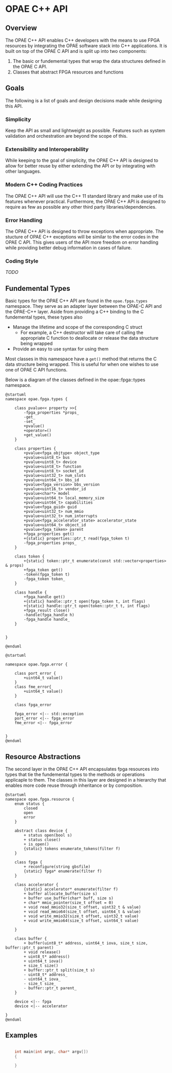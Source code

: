 # OPAE C++ API
## Overview
The OPAE C++ API enables C++ developers with the means to use FPGA resources by integrating the OPAE software stack into C++ applications. It is built on top of the OPAE C API and is split up into two components:
1. The basic or fundemental types that wrap the data structures defined in the OPAE C API.
2. Classes that abstract FPGA resources and functions

## Goals
The following is a list of goals and design decisions made while designing this API.

### Simplicity
Keep the API as small and lightweight as possible. Features such as system validation and orchestration are beyond the scope of this.

### Extensibility and Interoperability
While keeping to the goal of simplicity, the OPAE C++ API is designed to allow for better reuse by either extending the API or by integrating with other languages. 

### Modern C++ Coding Practices
The OPAE C++ API will use the C++ 11 standard library and make use of its features whenever practical. Furthermore, the OPAE C++ API is designed to require as few as possible any other third party libraries/dependencies.

### Error Handling
The OPAE C++ API is designed to throw exceptions when appropriate. The stucture of OPAE C++ exceptions will be similar to the error codes in the OPAE C API. This gives users of the API more freedom on error handling while providing better debug information in cases of failure.

### Coding Style
_TODO_

## Fundemental Types
Basic types for the OPAE C++ API are found in the `opae.fpga.types` namespace.
They serve as an adapter layer between the OPAE-C API and the OPAE-C++ layer.
Aside from providing a C++ binding to the C fundemental types, these types also
* Manage the lifetime and scope of the corresponding C struct
  * For example, a C++ destructor will take care of calling the appropriate C function to deallocate or release the data structure being wrapped
* Provide an easy to use syntax for using them

Most classes in this namespace have a `get()` method that returns the C data structure being wrapped. This is useful for when one wishes to use one of OPAE C API functions.

Below is a diagram of the classes defined in the opae::fpga::types namespace.

```plantuml
@startuml
namespace opae.fpga.types {

    class pvalue<< property >>{
        -fpga_properties *props_
        -get_
        -set_
        +pvalue()
        +operator=()
        +get_value()
    }

    class properties {
        +pvalue<fpga_objtype> object_type
        +pvalue<uint8_t> bus
        +pvalue<uint8_t> device
        +pvalue<uint8_t> function
        +pvalue<uint8_t> socket_id
        +pvalue<uint32_t> num_slots
        +pvalue<uint64_t> bbs_id
        +pvalue<fpga_version> bbs_version
        +pvalue<uint16_t> vendor_id
        +pvalue<char*> model
        +pvalue<uint64_t> local_memory_size
        +pvalue<uint64_t> capabilities
        +pvalue<fpga_guid> guid
        +pvalue<uint32_t> num_mmio
        +pvalue<uint32_t> num_interrupts
        +pvalue<fpga_accelerator_state> accelerator_state
        +pvalue<uint64_t> object_id
        +pvalue<fpga_token> parent
        +fpga_properties get()
        +{static} properties::ptr_t read(fpga_token t)
        -fpga_properties props_
    }

    class token {
        +{static} token::ptr_t enumerate(const std::vector<properties> & props)
        +fpga_token get()
        -token(fpga_token t)
        -fpga_token token_
    }
    
    class handle {
        +fpga_handle get()
        +{static} handle::ptr_t open(fpga_token t, int flags)
        +{static} handle::ptr_t open(token::ptr_t t, int flags)
        +fpga_result close()
        -handle(fpga_handle h)
        -fpga_handle handle_
    }


}

@enduml
```

```plantuml
@startuml

namespace opae.fpga.error {

    class port_error {
        +uint64_t value()
    }
    class fme_error{
        +uint64_t value()
    }

    class fpga_error

    fpga_error <|-- std::exception
    port_error <|-- fpga_error
    fme_error <|-- fpga_error


}
@enduml
```


## Resource Abstractions
The second layer in the OPAE C++ API encapsulates fpga resources into types that tie the fundemental types to the methods or operations applicaple to them. The classes in this layer are designed in a hierarchy that enables more code reuse through inheritance or by composition.

```plantuml
@startuml
namespace opae.fpga.resource {
    enum status {
        closed
        open
        error
    }

    abstract class device {
        + status open(bool s)
        + status close()
        + is_open()
        {static} tokens enumerate_tokens(filter f)
    }

    class fpga {
        + reconfigure(string gbsfile)
        {static} fpga* enumerate(filter f)
    }

    class accelerator {
        {static} accelerator* enumerate(filter f)
        + buffer allocate_buffer(size s)
        + buffer use_buffer(char* buff, size s)
        + char* mmio_pointer(size_t offset = 0)
        + void read_mmio32(size_t offset, uint32_t & value)
        + void read_mmio64(size_t offset, uint64_t & value)
        + void write_mmio32(size_t offset, uint32_t value)
        + void write_mmio64(size_t offset, uint64_t value)

    }

    class buffer {
        + buffer(uint8_t* address, uint64_t iova, size_t size, buffer::ptr_t parent)
        + void release()
        + uint8_t* address()
        + uint64_t iova()
        + size_t size()
        + buffer::ptr_t split(size_t s)
        - uint8_t* address_
        - uint64_t iova_
        - size_t size_
        - buffer::ptr_t parent_
    }
   
    device <|-- fpga 
    device <|-- accelerator
    
}
@enduml
```

## Examples
```c++

    int main(int argc, char* argv[])
    {

    }

```